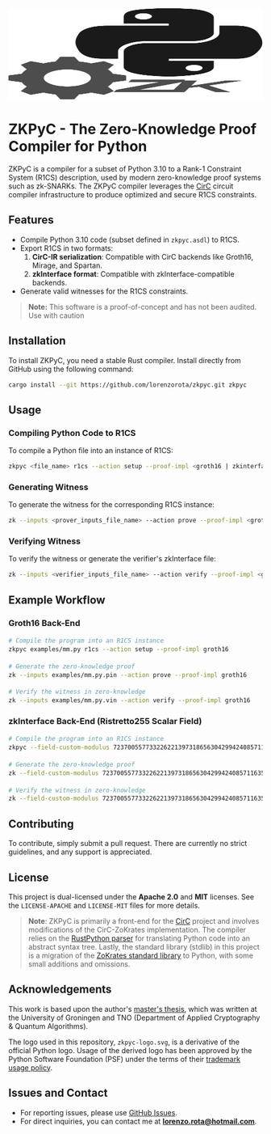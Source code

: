 <img src="zkpyc-logo.svg" width="100%" height="180">

# ZKPyC - The Zero-Knowledge Proof Compiler for Python

ZKPyC is a compiler for a subset of Python 3.10 to a Rank-1 Constraint System (R1CS) description, used by modern zero-knowledge proof systems such as zk-SNARKs. The ZKPyC compiler leverages the [CirC](https://github.com/circify/circ) circuit compiler infrastructure to produce optimized and secure R1CS constraints.

## Features

- Compile Python 3.10 code (subset defined in `zkpyc.asdl`) to R1CS.
- Export R1CS in two formats:
  1. **CirC-IR serialization**: Compatible with CirC backends like Groth16, Mirage, and Spartan.
  2. **zkInterface format**: Compatible with zkInterface-compatible backends.
- Generate valid witnesses for the R1CS constraints.

> **Note:** This software is a proof-of-concept and has not been audited. Use with caution

## Installation

To install ZKPyC, you need a stable Rust compiler. Install directly from GitHub using the following command:

```bash
cargo install --git https://github.com/lorenzorota/zkpyc.git zkpyc
```

## Usage

### Compiling Python Code to R1CS

To compile a Python file into an instance of R1CS:

```bash
zkpyc <file_name> r1cs --action setup --proof-impl <groth16 | zkinterface>
```

### Generating Witness

To generate the witness for the corresponding R1CS instance:

```bash
zk --inputs <prover_inputs_file_name> --action prove --proof-impl <groth16 | zkinterface>
```

### Verifying Witness

To verify the witness or generate the verifier's zkInterface file:

```bash
zk --inputs <verifier_inputs_file_name> --action verify --proof-impl <groth16 | zkinterface>
```

## Example Workflow

### Groth16 Back-End

```bash
# Compile the program into an R1CS instance
zkpyc examples/mm.py r1cs --action setup --proof-impl groth16

# Generate the zero-knowledge proof
zk --inputs examples/mm.py.pin --action prove --proof-impl groth16

# Verify the witness in zero-knowledge
zk --inputs examples/mm.py.vin --action verify --proof-impl groth16
```

### zkInterface Back-End (Ristretto255 Scalar Field)

```bash
# Compile the program into an R1CS instance
zkpyc --field-custom-modulus 7237005577332262213973186563042994240857116359379907606001950938285454250989 examples/zkinterface.py --action setup --proof-impl zkinterface

# Generate the zero-knowledge proof
zk --field-custom-modulus 7237005577332262213973186563042994240857116359379907606001950938285454250989 examples/zkinterface.py.pin --action prove --proof-impl zkinterface

# Verify the witness in zero-knowledge
zk --field-custom-modulus 7237005577332262213973186563042994240857116359379907606001950938285454250989 examples/zkinterface.py.vin --action verify --proof-impl zkinterface
```

## Contributing

To contribute, simply submit a pull request. There are currently no strict guidelines, and any support is appreciated.

## License

This project is dual-licensed under the **Apache 2.0** and **MIT** licenses. See the `LICENSE-APACHE` and `LICENSE-MIT` files for more details.

> **Note**: ZKPyC is primarily a front-end for the [CirC](https://github.com/circify/circ) project and involves modifications of the CirC-ZoKrates implementation. The compiler relies on the [RustPython parser](https://github.com/RustPython/Parser) for translating Python code into an abstract syntax tree. Lastly, the standard library (stdlib) in this project is a migration of the [ZoKrates standard library](https://github.com/Zokrates/ZoKrates/tree/develop/zokrates_stdlib) to Python, with some small additions and omissions.

## Acknowledgements

This work is based upon the author's [master's thesis](https://fse.studenttheses.ub.rug.nl/33067/), which was written at the University of Groningen and TNO (Department of Applied Cryptography & Quantum Algorithms).

The logo used in this repository, `zkpyc-logo.svg`, is a derivative of the official Python logo. Usage of the derived logo has been approved by the Python Software Foundation (PSF) under the terms of their [trademark usage policy](https://www.python.org/psf/trademarks/).

## Issues and Contact

- For reporting issues, please use [GitHub Issues](https://github.com/lorenzorota/zkpyc/issues).
- For direct inquiries, you can contact me at **<lorenzo.rota@hotmail.com>**.

